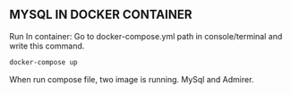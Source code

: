 ## MYSQL IN DOCKER CONTAINER
Run In container:
    Go to docker-compose.yml path in console/terminal and write this command.

``` bash 
docker-compose up
```

When run compose file, two image is running. MySql and Admirer.

